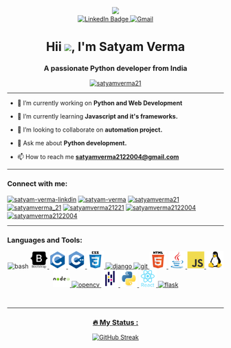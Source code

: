 <div id="header" align="center">
  <img src="https://media.giphy.com/media/M9gbBd9nbDrOTu1Mqx/giphy.gif" width="100"/>
<div id="badges">
  <a href="https://www.linkedin.com/in/satyam-verma-linkdin/">
    <img src="https://img.shields.io/badge/LinkedIn-blue?style=for-the-badge&logo=linkedin&logoColor=white" alt="LinkedIn Badge"/>
  </a>
  <a href="mailto:satyamverma2122004@gmail.com">
    <img src="https://img.shields.io/badge/Gmail-D14836?style=for-the-badge&logo=gmail&logoColor=white" alt="Gmail"/>
  </a>

</div>

<h1 align="center">Hii  <img src="https://media.giphy.com/media/hvRJCLFzcasrR4ia7z/giphy.gif" width="30px"/>, I'm Satyam Verma</h1>
<h3 align="center">A passionate Python developer from India</h3>

<p align="center"> <a href="https://github.com/ryo-ma/github-profile-trophy"><img src="https://github-profile-trophy.vercel.app/?username=satyamverma21&theme=onestar" alt="satyamverma21" /></a> </p>

  
<!--  <img align="right" height="250" width="400" alt="GIF" src="https://media.giphy.com/media/dWesBcTLavkZuG35MI/giphy.gif"/> -->

  
<hr>
  
 
  <div align = "left">

- 🔭 I’m currently working on **Python and Web Development**

- 🌱 I’m currently learning **Javascript and it's frameworks.**

- 👯 I’m looking to collaborate on **automation project.**

- 💬 Ask me about **Python development.**

- 📫 How to reach me **satyamverma2122004@gmail.com**
    
    </div>
  <hr>

<h3 align="left">Connect with me:</h3>
<p align="left">
<a href="https://linkedin.com/in/satyam-verma-linkdin" target="blank"><img align="center" src="https://raw.githubusercontent.com/rahuldkjain/github-profile-readme-generator/master/src/images/icons/Social/linked-in-alt.svg" alt="satyam-verma-linkdin" height="30" width="40" /></a>
<a href="https://stackoverflow.com/users/satyam-verma" target="blank"><img align="center" src="https://raw.githubusercontent.com/rahuldkjain/github-profile-readme-generator/master/src/images/icons/Social/stack-overflow.svg" alt="satyam-verma" height="30" width="40" /></a>
<a href="https://kaggle.com/satyamverma21" target="blank"><img align="center" src="https://raw.githubusercontent.com/rahuldkjain/github-profile-readme-generator/master/src/images/icons/Social/kaggle.svg" alt="satyamverma21" height="30" width="40" /></a>
<a href="https://www.codechef.com/users/satyamverma_21" target="blank"><img align="center" src="https://cdn.jsdelivr.net/npm/simple-icons@3.1.0/icons/codechef.svg" alt="satyamverma_21" height="30" width="40" /></a>
<a href="https://www.hackerrank.com/satyamverma21221" target="blank"><img align="center" src="https://raw.githubusercontent.com/rahuldkjain/github-profile-readme-generator/master/src/images/icons/Social/hackerrank.svg" alt="satyamverma21221" height="30" width="40" /></a>
<a href="https://codeforces.com/profile/satyamverma2122004" target="blank"><img align="center" src="https://raw.githubusercontent.com/rahuldkjain/github-profile-readme-generator/master/src/images/icons/Social/codeforces.svg" alt="satyamverma2122004" height="30" width="40" /></a>
<a href="https://www.leetcode.com/satyamverma2122004" target="blank"><img align="center" src="https://raw.githubusercontent.com/rahuldkjain/github-profile-readme-generator/master/src/images/icons/Social/leet-code.svg" alt="satyamverma2122004" height="30" width="40" /></a>
</p>

  <hr>

<h3 align="left">Languages and Tools:</h3>
 <img src="https://www.vectorlogo.zone/logos/gnu_bash/gnu_bash-icon.svg" alt="bash" width="40" height="40"/> </a> <a href="https://getbootstrap.com" target="_blank" rel="noreferrer"> <img src="https://raw.githubusercontent.com/devicons/devicon/master/icons/bootstrap/bootstrap-plain-wordmark.svg" alt="bootstrap" width="40" height="40"/> </a> <a href="https://www.cprogramming.com/" target="_blank" rel="noreferrer"> <img src="https://raw.githubusercontent.com/devicons/devicon/master/icons/c/c-original.svg" alt="c" width="40" height="40"/> </a> <a href="https://www.w3schools.com/cpp/" target="_blank" rel="noreferrer"> <img src="https://raw.githubusercontent.com/devicons/devicon/master/icons/cplusplus/cplusplus-original.svg" alt="cplusplus" width="40" height="40"/> </a> <a href="https://www.w3schools.com/css/" target="_blank" rel="noreferrer"> <img src="https://raw.githubusercontent.com/devicons/devicon/master/icons/css3/css3-original-wordmark.svg" alt="css3" width="40" height="40"/> </a> <a href="https://www.djangoproject.com/" target="_blank" rel="noreferrer"> <img src="https://cdn.worldvectorlogo.com/logos/django.svg" alt="django" width="40" height="40"/> </a> <a href="https://firebase.google.com/" target="_blank" rel="noreferrer"> </a> <a href="https://git-scm.com/" target="_blank" rel="noreferrer"> <img src="https://www.vectorlogo.zone/logos/git-scm/git-scm-icon.svg" alt="git" width="40" height="40"/> </a> <a href="https://www.w3.org/html/" target="_blank" rel="noreferrer"> <img src="https://raw.githubusercontent.com/devicons/devicon/master/icons/html5/html5-original-wordmark.svg" alt="html5" width="40" height="40"/> </a> <a href="https://www.java.com" target="_blank" rel="noreferrer"> <img src="https://raw.githubusercontent.com/devicons/devicon/master/icons/java/java-original.svg" alt="java" width="40" height="40"/> </a> <a href="https://developer.mozilla.org/en-US/docs/Web/JavaScript" target="_blank" rel="noreferrer"> <img src="https://raw.githubusercontent.com/devicons/devicon/master/icons/javascript/javascript-original.svg" alt="javascript" width="40" height="40"/> </a> <a href="https://www.linux.org/" target="_blank" rel="noreferrer"> <img src="https://raw.githubusercontent.com/devicons/devicon/master/icons/linux/linux-original.svg" alt="linux" width="40" height="40"/> </a> <a href="https://www.mongodb.com/" target="_blank" rel="noreferre<img src="https://raw.githubusercontent.com/devicons/devicon/master/icons/mysql/mysql-original-wordmark.svg" alt="mysql" width="40" height="40"/> </a> <a href="https://nodejs.org" target="_blank" rel="noreferrer"> <img src="https://raw.githubusercontent.com/devicons/devicon/master/icons/nodejs/nodejs-original-wordmark.svg" alt="nodejs" width="40" height="40"/> </a> <a href="https://opencv.org/" target="_blank" rel="noreferrer"> <img src="https://www.vectorlogo.zone/logos/opencv/opencv-icon.svg" alt="opencv" width="40" height="40"/> </a> <a href="https://pandas.pydata.org/" target="_blank" rel="noreferrer"> <img src="https://raw.githubusercontent.com/devicons/devicon/2ae2a900d2f041da66e950e4d48052658d850630/icons/pandas/pandas-original.svg" alt="pandas" width="40" height="40"/> </a> <a href="https://www.python.org" target="_blank" rel="noreferrer"> <img src="https://raw.githubusercontent.com/devicons/devicon/master/icons/python/python-original.svg" alt="python" width="40" height="40"/> </a> <a href="https://reactjs.org/" target="_blank" rel="noreferrer"> <img src="https://raw.githubusercontent.com/devicons/devicon/master/icons/react/react-original-wordmark.svg" alt="react" width="40" height="40"/>   <img src="https://www.vectorlogo.zone/logos/pocoo_flask/pocoo_flask-icon.svg" alt="flask" width="40" height="40"/> </p><br/>
<hr>

### :fire: My Status :
  
[![GitHub Streak](https://github-readme-streak-stats.herokuapp.com?user=satyamverma21&theme=tokyonight-duo&border_radius=5)](https://git.io/streak-stats)
 





